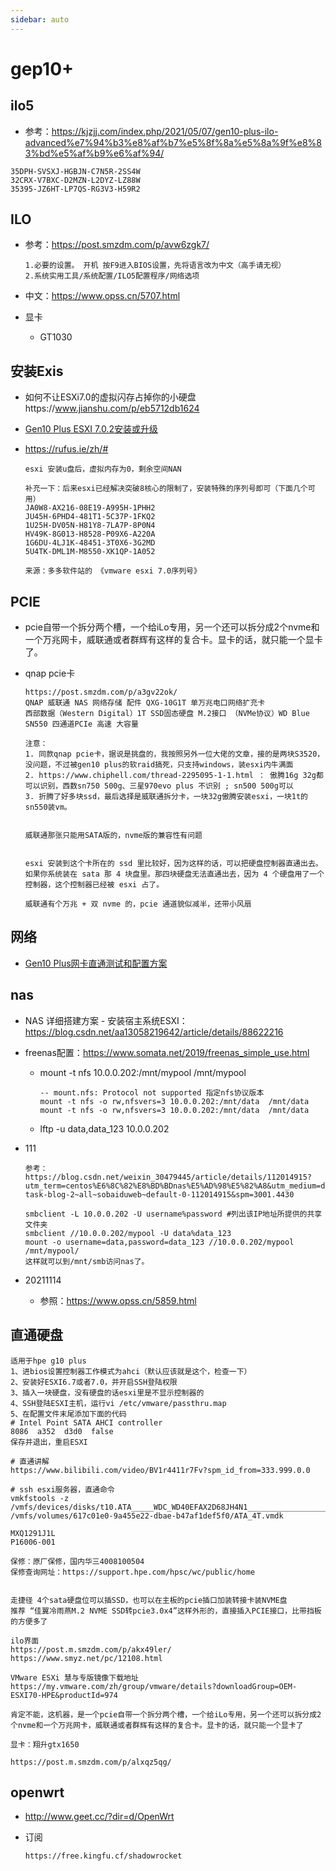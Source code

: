 ```yaml
---
sidebar: auto
---
```


# gep10+

## ilo5

* 参考：https://kjzjj.com/index.php/2021/05/07/gen10-plus-ilo-advanced%e7%94%b3%e8%af%b7%e5%8f%8a%e5%8a%9f%e8%83%bd%e5%af%b9%e6%af%94/

```
35DPH-SVSXJ-HGBJN-C7N5R-2SS4W
32CRX-V7BXC-D2MZN-L2DYZ-LZ88W
35395-JZ6HT-LP7QS-RG3V3-H59R2
```

## ILO

* 参考：https://post.smzdm.com/p/avw6zgk7/

  ```
  1.必要的设置。 开机 按F9进入BIOS设置，先将语言改为中文（高手请无视）
  2.系统实用工具/系统配置/ILO5配置程序/网络选项
  ```

* 中文：https://www.opss.cn/5707.html

* 显卡

  * GT1030 

    

## 安装Exis

*  如何不让ESXi7.0的虚拟闪存占掉你的小硬盘https://www.jianshu.com/p/eb5712db1624

* [Gen10 Plus ESXI 7.0.2安装或升级](https://kjzjj.com/index.php/2021/05/09/gen10-plus-esxi-7-0-2/)

* https://rufus.ie/zh/#

  ```
  esxi 安装u盘后，虚拟内存为0，剩余空间NAN
  
  补充一下：后来esxi已经解决突破8核心的限制了，安装特殊的序列号即可（下面几个可用）
  JA0W8-AX216-08E19-A995H-1PHH2
  JU45H-6PHD4-481T1-5C37P-1FKQ2
  1U25H-DV05N-H81Y8-7LA7P-8P0N4
  HV49K-8G013-H8528-P09X6-A220A
  1G6DU-4LJ1K-48451-3T0X6-3G2MD
  5U4TK-DML1M-M8550-XK1QP-1A052
  
  来源：多多软件站的 《vmware esxi 7.0序列号》
  ```



## PCIE

* pcie自带一个拆分两个槽，一个给iLo专用，另一个还可以拆分成2个nvme和一个万兆网卡，威联通或者群辉有这样的复合卡。显卡的话，就只能一个显卡了。

* qnap pcie卡

  ```
  https://post.smzdm.com/p/a3gv22ok/
  QNAP 威联通 NAS 网络存储 配件 QXG-10G1T 单万兆电口网络扩充卡
  西部数据（Western Digital）1T SSD固态硬盘 M.2接口 （NVMe协议）WD Blue SN550 四通道PCIe 高速 大容量
  
  注意：
  1. 同款qnap pcie卡，据说是挑盘的，我按照另外一位大佬的文章，接的是两块S3520，没问题，不过被gen10 plus的软raid搞死，只支持windows，装esxi内牛满面
  2. https://www.chiphell.com/thread-2295095-1-1.html ： 傲腾16g 32g都可以识别，西数sn750 500g、三星970evo plus 不识别 ; sn500 500g可以
  3. 折腾了好多块ssd，最后选择是威联通拆分卡，一块32g傲腾安装esxi，一块1t的sn550装vm。
  
  
  威联通那张只能用SATA版的，nvme版的兼容性有问题
  
  
  esxi 安装到这个卡所在的 ssd 里比较好，因为这样的话，可以把硬盘控制器直通出去。如果你系统装在 sata 那 4 块盘里。那四块硬盘无法直通出去，因为 4 个硬盘用了一个控制器，这个控制器已经被 esxi 占了。
  
  威联通有个万兆 + 双 nvme 的，pcie 通道貌似减半，还带小风扇
  ```

  

## 网络

* [Gen10 Plus网卡直通测试和配置方案](https://kjzjj.com/index.php/2021/05/10/gen10-plus-vmnetwork/)



## nas

* NAS 详细搭建方案 - 安装宿主系统ESXI： https://blog.csdn.net/aa13058219642/article/details/88622216

* freenas配置：https://www.somata.net/2019/freenas_simple_use.html
  * mount -t nfs 10.0.0.202:/mnt/mypool  /mnt/mypool
  
    ```
    -- mount.nfs: Protocol not supported 指定nfs协议版本
    mount -t nfs -o rw,nfsvers=3 10.0.0.202:/mnt/data  /mnt/data
    mount -t nfs -o rw,nfsvers=3 10.0.0.202:/mnt/data  /mnt/data
    ```
  
  * lftp -u data,data_123 10.0.0.202
  
* 111

  ```
  参考：https://blog.csdn.net/weixin_30479445/article/details/112014915?utm_term=centos%E6%8C%82%E8%BD%BDnas%E5%AD%98%E5%82%A8&utm_medium=distribute.pc_aggpage_search_result.none-task-blog-2~all~sobaiduweb~default-0-112014915&spm=3001.4430
  
  smbclient -L 10.0.0.202 -U username%password #列出该IP地址所提供的共享文件夹
  smbclient //10.0.0.202/mypool -U data%data_123
  mount -o username=data,password=data_123 //10.0.0.202/mypool /mnt/mypool/
  这样就可以到/mnt/smb访问nas了。
  ```


* 20211114
  * 参照：https://www.opss.cn/5859.html
  
    



## 直通硬盘

```
适用于hpe g10 plus
1、进bios设置控制器工作模式为ahci（默认应该就是这个，检查一下）
2、安装好ESXI6.7或者7.0，并开启SSH登陆权限
3、插入一块硬盘，没有硬盘的话esxi里是不显示控制器的
4、SSH登陆ESXI主机，运行vi /etc/vmware/passthru.map
5、在配置文件末尾添加下面的代码
# Intel Point SATA AHCI controller
8086  a352  d3d0  false
保存并退出，重启ESXI

# 直通讲解
https://www.bilibili.com/video/BV1r4411r7Fv?spm_id_from=333.999.0.0

# ssh esxi服务器，直通命令
vmkfstools -z  /vmfs/devices/disks/t10.ATA_____WDC_WD40EFAX2D68JH4N1_________________________WD2DWX42D3163V73  /vmfs/volumes/617c01e0-9a455e22-dbae-b47af1def5f0/ATA_4T.vmdk
```



```
MXQ1291J1L
P16006-001

保修：原厂保修，国内华三4008100504
保修查询网址：https://support.hpe.com/hpsc/wc/public/home


走捷径 4个sata硬盘位可以插SSD，也可以在主板的pcie插口加装转接卡装NVME盘
推荐 “佳翼冷雨燕M.2 NVME SSD转pcie3.0x4”这样外形的，直接插入PCIE接口，比带挡板的方便多了

ilo界面
https://post.m.smzdm.com/p/akx49ler/
https://www.smyz.net/pc/12108.html

VMware ESXi 慧与专版镜像下载地址 
https://my.vmware.com/zh/group/vmware/details?downloadGroup=OEM-ESXI70-HPE&productId=974

肯定不能，这机器，是一个pcie自带一个拆分两个槽，一个给iLo专用，另一个还可以拆分成2个nvme和一个万兆网卡，威联通或者群辉有这样的复合卡。显卡的话，就只能一个显卡了

显卡：翔升gtx1650

https://post.m.smzdm.com/p/alxqz5qg/
```



## openwrt

* http://www.geet.cc/?dir=d/OpenWrt

* 订阅

  ```
  https://free.kingfu.cf/shadowrocket
  ```

  

